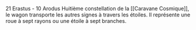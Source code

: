 21 Erastus - 10 Arodus
Huitième constellation de la [[Caravane Cosmique]], le wagon transporte les autres signes à travers les étoiles. Il représente une roue à sept rayons ou une étoile à sept branches.